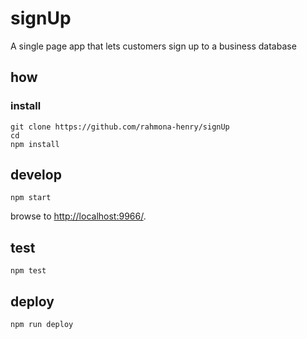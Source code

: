 
# signUp

A single page app that lets customers sign up to a business database

## how

### install

```
git clone https://github.com/rahmona-henry/signUp
cd 
npm install
```

## develop

```
npm start
```

browse to <http://localhost:9966/>.

## test

```
npm test
```

## deploy

```
npm run deploy
```

